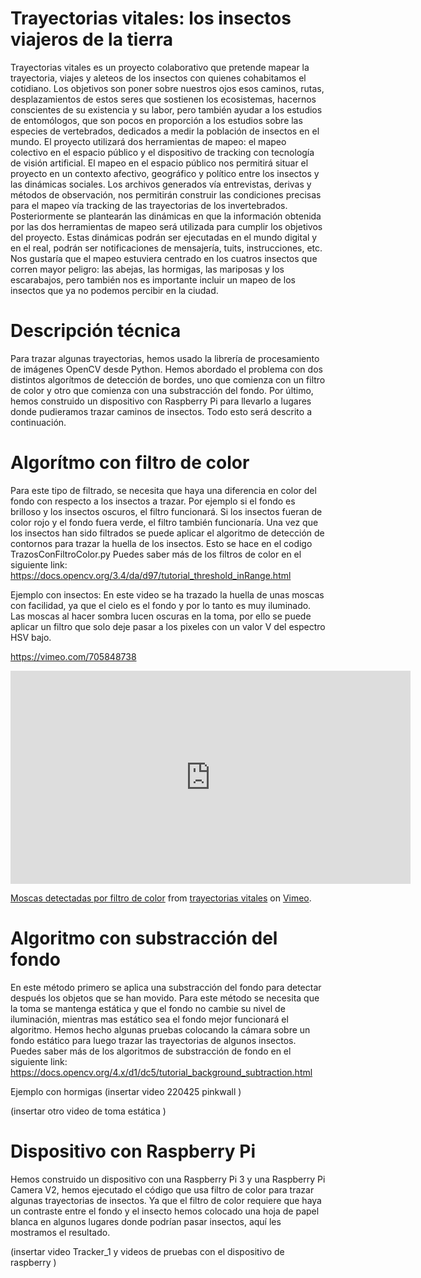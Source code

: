 # Trayectorias vitales: los insectos viajeros de la tierra
Trayectorias vitales es un proyecto colaborativo que pretende mapear la trayectoria, viajes y aleteos de los insectos con quienes cohabitamos el cotidiano. Los objetivos son poner sobre nuestros ojos esos caminos, rutas, desplazamientos de estos seres que sostienen los ecosistemas, hacernos conscientes de su existencia y su labor, pero también ayudar a los estudios de entomólogos, que son pocos en proporción a los estudios sobre las especies de vertebrados, dedicados a medir la población de insectos en el mundo. 
El proyecto utilizará dos herramientas de mapeo: el mapeo colectivo en el espacio público y el dispositivo de tracking con tecnología de visión artificial. El mapeo en el espacio público nos permitirá situar el proyecto en un contexto afectivo, geográfico y político entre los insectos y las dinámicas sociales. Los archivos generados vía entrevistas, derivas y métodos de observación, nos permitirán construir las condiciones precisas para el mapeo vía tracking de las trayectorias de los invertebrados. Posteriormente se plantearán las dinámicas en que la información obtenida por las dos herramientas de mapeo será utilizada para cumplir los objetivos del proyecto. Estas dinámicas podrán ser ejecutadas en el mundo digital y en el real, podrán ser notificaciones de mensajería, tuits, instrucciones, etc.  
Nos gustaría que el mapeo estuviera centrado en los cuatros insectos que corren mayor peligro: las abejas, las hormigas, las mariposas y los escarabajos, pero también nos es importante incluir un mapeo de los insectos que ya no podemos percibir en la ciudad.  

# Descripción técnica

Para trazar algunas trayectorias, hemos usado la librería de procesamiento de imágenes OpenCV desde Python. Hemos abordado el problema con dos distintos algorítmos de detección de bordes, uno que comienza con un filtro de color y otro que comienza con una substracción del fondo. Por último, hemos construido un dispositivo con Raspberry Pi para llevarlo a lugares donde pudieramos trazar caminos de insectos. Todo esto será descrito a continuación.

# Algorítmo con filtro de color
Para este tipo de filtrado, se necesita que haya una diferencia en color del fondo con respecto a los insectos a trazar. Por ejemplo si el fondo es brilloso y los insectos oscuros, el filtro funcionará. Si los insectos fueran de color rojo y el fondo fuera verde, el filtro también funcionaría. Una vez que los insectos han sido filtrados se puede aplicar el algoritmo de detección de contornos para trazar la huella de los insectos. Esto se hace en el codigo TrazosConFiltroColor.py
Puedes saber más de los filtros de color en el siguiente link: https://docs.opencv.org/3.4/da/d97/tutorial_threshold_inRange.html

Ejemplo con insectos:
En este video se ha trazado la huella de unas moscas con facilidad, ya que el cielo es el fondo y por lo tanto es muy iluminado. Las moscas al hacer sombra lucen oscuras en la toma, por ello se puede aplicar un filtro que solo deje pasar a los pixeles con un valor V del espectro HSV bajo.

https://vimeo.com/705848738

<iframe src="https://player.vimeo.com/video/705848738?h=59d274161d" width="640" height="341" frameborder="0" allow="autoplay; fullscreen; picture-in-picture" allowfullscreen></iframe>
<p><a href="https://vimeo.com/705848738">Moscas detectadas por filtro de color</a> from <a href="https://vimeo.com/user173775396">trayectorias vitales</a> on <a href="https://vimeo.com">Vimeo</a>.</p>

# Algoritmo con substracción del fondo

En este método primero se aplica una substracción del fondo para detectar después los objetos que se han movido. Para este método se necesita que la toma se mantenga estática y que el fondo no cambie su nivel de iluminación, mientras mas estático sea el fondo mejor funcionará el algoritmo. Hemos hecho algunas pruebas colocando la cámara sobre un fondo estático para luego trazar las trayectorias de algunos insectos.
Puedes saber más de los algoritmos de substracción de fondo en el siguiente link: https://docs.opencv.org/4.x/d1/dc5/tutorial_background_subtraction.html

Ejemplo con hormigas 
(insertar video 220425 pinkwall )

(insertar otro video de toma estática )

# Dispositivo con Raspberry Pi

Hemos construido un dispositivo con una Raspberry Pi 3 y una Raspberry Pi Camera V2, hemos ejecutado el código que usa filtro de color para trazar algunas trayectorias de insectos. Ya que el filtro de color requiere que haya un contraste entre el fondo y el insecto hemos colocado una hoja de papel blanca en algunos lugares donde podrían pasar insectos, aquí les mostramos el resultado.

(insertar video Tracker_1 y videos de pruebas con el dispositivo de raspberry )




